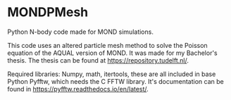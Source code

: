 # MONDPMesh
Python N-body code made for MOND simulations.

This code uses an altered particle mesh method to solve the Poisson equation of the AQUAL version of MOND. It was made for my Bachelor's thesis. The thesis can be found at https://repository.tudelft.nl/.


Required libraries:
Numpy, math, itertools, these are all included in base Python
Pyfftw, which needs the C FFTW library. It's documentation can be found in https://pyfftw.readthedocs.io/en/latest/. 

